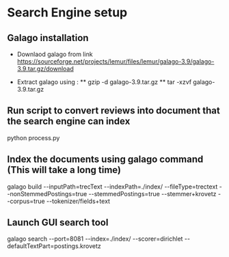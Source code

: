 # Search Engine setup

## Galago installation

* Downlaod galago from link https://sourceforge.net/projects/lemur/files/lemur/galago-3.9/galago-3.9.tar.gz/download

* Extract galago using :
** gzip -d galago-3.9.tar.gz 
** tar -xzvf galago-3.9.tar.gz

## Run script to convert reviews into document that the search engine can index

python process.py

## Index the documents using galago command (This will take a long time)

galago build --inputPath=trecText --indexPath=./index/ --fileType=trectext --nonStemmedPostings=true --stemmedPostings=true --stemmer+krovetz --corpus=true --tokenizer/fields+text

## Launch GUI search tool

galago search --port=8081 --index=./index/ --scorer=dirichlet --defaultTextPart=postings.krovetz